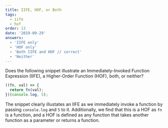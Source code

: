 ```yaml
---
title: IIFE, HOF, or Both
tags:
  - iife
  - hof
order: 13
date: '2019-09-29'
answers:
  - 'IIFE only'
  - 'HOF only'
  - 'Both IIFE and HOF // correct'
  - 'Neither'
---
```


Does the following snippet illustrate an Immediately-Invoked Function Expression (IIFE), a Higher-Order Function (HOF), both, or neither?

```javascript
((fn, val) => {
  return fn(val);
})(console.log, 5);
```

<!-- explanation -->

The snippet clearly illustates an IIFE as we immediately invoke a function by passing `console.log` and `5` to it. Additionally, we find that this is a HOF as `fn` is a function, and a HOF is defined as any function that takes another function as a parameter or returns a function.
